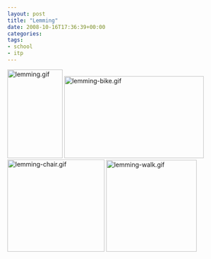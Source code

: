 ```yaml
---
layout: post
title: "Lemming"
date: 2008-10-16T17:36:39+00:00
categories:
tags:
- school
- itp
---
```

<img src="http://blogs.nyu.edu/blogs/as860/iameat/uploads/lemming.gif" alt="lemming.gif" border="0" width="125" height="201" />
<img src="http://blogs.nyu.edu/blogs/as860/iameat/uploads/lemming-bike.gif" alt="lemming-bike.gif" border="0" width="316" height="186" />
<img src="http://blogs.nyu.edu/blogs/as860/iameat/uploads/lemming-chair.gif" alt="lemming-chair.gif" border="0" width="220" height="209" />
<img src="http://blogs.nyu.edu/blogs/as860/iameat/uploads/lemming-walk.gif" alt="lemming-walk.gif" border="0" width="205" height="208" />
